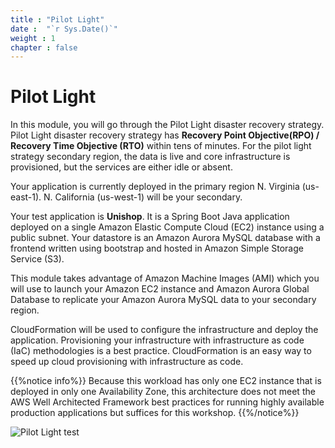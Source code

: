 ```yaml
---
title : "Pilot Light"
date :  "`r Sys.Date()`" 
weight : 1 
chapter : false
---
```

# Pilot Light
In this module, you will go through the Pilot Light disaster recovery strategy. Pilot Light disaster recovery strategy has **Recovery Point Objective(RPO) / Recovery Time Objective (RTO)**  within tens of minutes. For the pilot light strategy secondary region, the data is live and core infrastructure is provisioned, but the services are either idle or absent.

Your application is currently deployed in the primary region N. Virginia (us-east-1). N. California (us-west-1) will be your secondary.

Your test application is **Unishop**. It is a Spring Boot Java application deployed on a single Amazon Elastic Compute Cloud (EC2)  instance using a public subnet. Your datastore is an Amazon Aurora  MySQL database with a frontend written using bootstrap and hosted in Amazon Simple Storage Service (S3).

This module takes advantage of Amazon Machine Images (AMI)  which you will use to launch your Amazon EC2 instance and Amazon Aurora Global Database  to replicate your Amazon Aurora MySQL data to your secondary region.

CloudFormation  will be used to configure the infrastructure and deploy the application. Provisioning your infrastructure with infrastructure as code (IaC) methodologies is a best practice. CloudFormation is an easy way to speed up cloud provisioning with infrastructure as code.

{{%notice info%}}
Because this workload has only one EC2 instance that is deployed in only one Availability Zone, this architecture does not meet the AWS Well Architected Framework best practices for running highly available production applications but suffices for this workshop.
{{%/notice%}}


![Pilot Light test](/images/pilotlight.png?width=90pc)